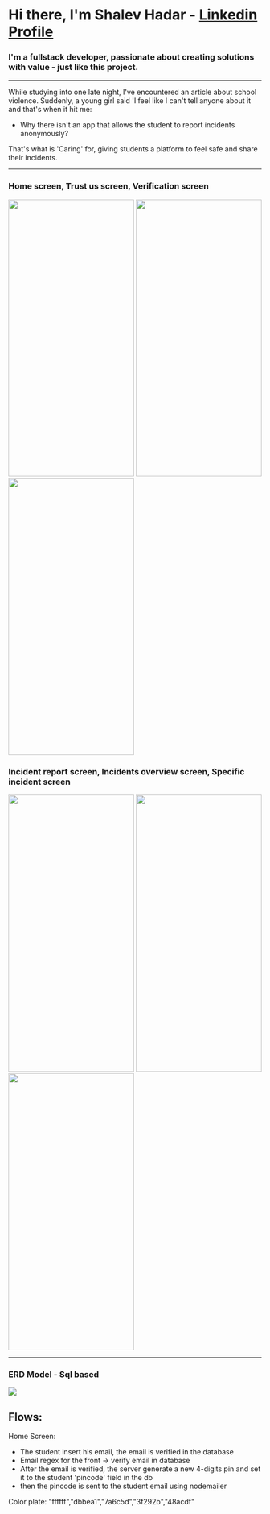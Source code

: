 # Hi there, I'm Shalev Hadar - [Linkedin Profile](https://www.linkedin.com/in/shalev-hadar-30703b144/)
### I'm a fullstack developer, passionate about creating solutions with value - just like this project.
---

While studying into one late night, I've encountered an article about school violence. 
Suddenly, a young girl said 'I feel like I can't tell anyone about it and that's when it hit me:
- Why there isn't an app that allows the student to report incidents anonymously?

That's what is 'Caring' for, giving students a platform to feel safe and share their incidents.

---

### Home screen, Trust us screen, Verification screen

<p float="left">
  <img src="https://user-images.githubusercontent.com/76647060/148210836-29983288-e5e7-4754-8fd5-f6191fef29fb.PNG" width="250" height="550">
  <img src="https://user-images.githubusercontent.com/76647060/148212424-f41b0f12-3d9f-4cf0-89d1-3cf9d055f859.PNG" width="250" height="550">
  <img src="https://user-images.githubusercontent.com/76647060/148212039-9cac9ae4-eb3a-4fe2-addf-abe40c928859.PNG" width="250" height="550">
</p>

### Incident report screen, Incidents overview screen, Specific incident screen

<p float="left">
  <img src="https://user-images.githubusercontent.com/76647060/148212501-d6f7c218-f5da-486e-a4a8-0a333c89729f.PNG" width="250" height="550">
  <img src="https://user-images.githubusercontent.com/76647060/148212505-63fadf08-e24e-4bc5-b21f-46b93a821584.PNG" width="250" height="550">
  <img src="https://user-images.githubusercontent.com/76647060/148212509-9ad75844-954d-40bd-9dd5-5533e89aabbd.PNG" width="250" height="550">
</p>

---

### ERD Model - Sql based

<img src="https://user-images.githubusercontent.com/76647060/148213820-c634a03c-2374-4549-8fb0-d3c36268ee33.png">

## Flows:
Home Screen:
- The student insert his email, the email is verified in the database
- Email regex for the front -> verify email in database
- After the email is verified, the server generate a new 4-digits pin and set it to the student 'pincode' field in the db
- then the pincode is sent to the student email using nodemailer

Color plate: "ffffff","dbbea1","7a6c5d","3f292b","48acdf"
